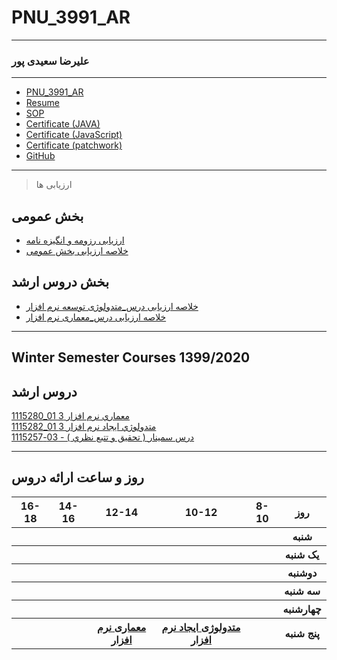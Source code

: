 # PNU_3991_AR
---------
### علیرضا سعیدی پور
 
---
- [PNU_3991_AR](https://github.com/alirezasaeidipour/PNU_3991_AR)
- [Resume](https://alirezasaeidipour.github.io) 
- [SOP](https://alirezasaeidipour.github.io/SOP/)
- [Certificate (JAVA)](https://alirezasaeidipour.github.io/Certificates/java/)
- [Certificate (JavaScript)](https://alirezasaeidipour.github.io/Certificates/javascript/)
- [Certificate (patchwork)](https://alirezasaeidipour.github.io/Certificates/patchwork/)
- [GitHub](https://github.com/alirezasaeidipour)
------------------
> ارزیابی ها

##  بخش عمومی
- [ارزیابی رزومه و انگیزه نامه](https://github.com/alirezasaeidipour/PNU_3991_AR/blob/main/_General/AS_CV_CheckList_AR_3991.pdf)
- [خلاصه ارزیابی بخش عمومی](https://github.com/alirezasaeidipour/PNU_3991_AR/blob/main/_General/AS_GeneralSection_CheckList_AR_3991.pdf)

##  بخش دروس ارشد
- [خلاصه ارزیابی درس_متدولوژی توسعه نرم افزار](https://github.com/alirezasaeidipour/PNU_3991_AR/blob/main/tree/main/SoftwareDevelopmentMethodologies/AS_SoftwareDevelopmentMethodologies_CheckList_AR_3991.pdf)
- [خلاصه ارزیابی درس_معماری نرم افزار]()

------------------
## Winter Semester Courses 1399/2020

## دروس ارشد

[1115280_01	معماري نرم افزار	3](https://github.com/alirezasaeidipour/PNU_3991_AR/tree/main/SoftwareArchitecture)
<br>
[1115282_01	متدولوژي ايجاد نرم افزار	3](https://github.com/alirezasaeidipour/PNU_3991_AR/tree/main/SoftwareDevelopmentMethodologies)
<br>
[درس سمينار ( تحقيق و تتبع نظري ) - 03-1115257](https://github.com/alirezasaeidipour/PNU_3991_AR/tree/main/MscSeminar-2)

--------------
## روز و ساعت ارائه دروس

<table style="width:100%">
  <tr>
    <th>16-18</th>
    <th>14-16</th>
    <th>12-14</th>
    <th>10-12</th>
    <th>8-10</th>
    <th>روز</th>
  </tr>
  <tr>
    <th ></th>
    <th ></th>
    <th ></th>
    <th></th>
    <th></th>
    <th>شنبه</th>
  </tr>
   <tr>
    <th ></th>
    <th ></th>
    <th></th>
    <th></th>
    <th ></th>
    <th>یک شنبه</th>
  </tr>
   <tr>
     <th ></th>
     <th ></th>
     <th></th>
     <th></th>
    <th ></th>   
    <th>دوشنبه</th>
  </tr>
   <tr>
    <th ></th>
    <th ></th>
    <th></th>
    <th></th>
    <th ></th>
    <th>سه شنبه</th>
  </tr>
   <tr>
    <th ></th>
    <th ></th>
    <th></th>
    <th></th>
     <th ></th>
    <th>چهارشنبه</th>
  </tr>
   <tr>
    <th></th>
    <th></th>
    <th><a href="https://github.com/AliRazavi-edu/PNU_3991/tree/master/_MSc/SoftwareArchitecture">معماری نرم افزار</a></th>
    <th><a href="https://github.com/AliRazavi-edu/PNU_3991/tree/master/_MSc/SoftwareDevelopmentMethodologies">متدولوژی ایجاد نرم افزار</a></th>
    <th></th>
    <th>پنج شنبه</th>
  </tr>
</table>
